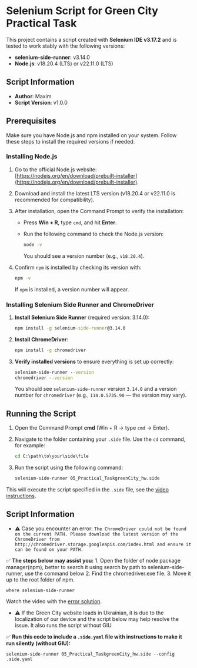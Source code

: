 # Selenium Script for Green City Practical Task

This project contains a script created with **Selenium IDE v3.17.2** and is tested to work stably with the following versions:

- **selenium-side-runner**: v3.14.0
- **Node.js**: v18.20.4 (LTS) or v22.11.0 (LTS)

## Script Information

- **Author**: Maxim
- **Script Version**: v1.0.0

## Prerequisites

Make sure you have Node.js and npm installed on your system. Follow these steps to install the required versions if needed.

### Installing Node.js

1. Go to the official Node.js website: [https://nodejs.org/en/download/prebuilt-installer](https://nodejs.org/en/download/prebuilt-installer).
2. Download and install the latest LTS version (v18.20.4 or v22.11.0 is recommended for compatibility).
3. After installation, open the Command Prompt to verify the installation:
   - Press **Win + R**, type `cmd`, and hit **Enter**.
   - Run the following command to check the Node.js version:

     ```cmd
     node -v
     ```

     You should see a version number (e.g., `v18.20.4`).

4. Confirm `npm` is installed by checking its version with:

    ```cmd
    npm -v
    ```

    If `npm` is installed, a version number will appear.

### Installing Selenium Side Runner and ChromeDriver

1. **Install Selenium Side Runner** (required version: 3.14.0):

    ```cmd
    npm install -g selenium-side-runner@3.14.0
    ```

2. **Install ChromeDriver**:

    ```cmd
    npm install -g chromedriver
    ```

3. **Verify installed versions** to ensure everything is set up correctly:

    ```cmd
    selenium-side-runner --version
    chromedriver --version
    ```

    You should see `selenium-side-runner` version `3.14.0` and a version number for `chromedriver` (e.g., `114.0.5735.90` — the version may vary).

## Running the Script

1. Open the Command Prompt **cmd** (Win + R → type `cmd` → Enter).
2. Navigate to the folder containing your `.side` file. Use the `cd` command, for example:

    ```cmd
    cd C:\path\to\your\side\file
    ```

3. Run the script using the following command:

    ```cmd
    selenium-side-runner 05_Practical_TaskgreenCity_hw.side
    ```
 This will execute the script specified in the `.side` file, see the [video instructions](https://youtu.be/x7uLkua6r8c).

## Script Information

- :warning: Case you encounter an error:
   `The ChromeDriver could not be found on the current PATH. Please download the latest version of the ChromeDriver from http://chromedriver.storage.googleapis.com/index.html and ensure it can be found on your PATH.`

:white_check_mark: **The steps below may assist you:**
    1. Open the folder of node package manager(npm), better to search it using search by path to selenium-side-runner, use the command below
    2. Find the chromedriver.exe file.
    3. Move it up to the root folder of npm.
  
    where selenium-side-runner
    
 Watch the video with the [error solution](https://youtu.be/VCUVo2pNqNg).
  

- :warning: If the Green City website loads in Ukrainian, it is due to the localization of our device and the script below may help resolve the issue. It also runs the script without GIU

:white_check_mark: **Run this code to include a `.side.yaml` file with instructions to make it run silently (without GIU):**

    selenium-side-runner 05_Practical_TaskgreenCity_hw.side --config .side.yaml


